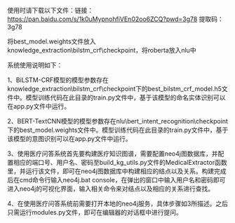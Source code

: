 使用时请下载以下文件：链接：https://pan.baidu.com/s/1k0uMypnohfiVEn02oo6ZCQ?pwd=3g78 提取码：3g78

将best_model.weights文件放入knowledge_extraction\bilstm_crf\checkpoint，将roberta放入nlu中

系统使用说明如下：

1、BiLSTM-CRF模型的模型参数存在knowledge_extraction\bilstm_crf\checkpoint下的best_bilstm_crf_model.h5文件中。模型训练代码在此目录的train.py文件中，基于该模型的命名实体识别可以在app.py文件中运行。

2、BERT-TextCNN模型的模型参数存在nlu\bert_intent_recognition\checkpoint下的best_model.weights文件中。模型训练代码在此目录的train.py文件中，基于该模型的意图识别可以在app.py文件中运行。

3、使用医疗问答系统首先要构建医疗知识图谱，需要配置neo4j图数据库，并配置相应的端口号、用户名、密码至build_kg_utils.py文件的MedicalExtractor函数里，并运行该文件，即可在neo4j图数据库中构建相应的结点以及关系。构建完成后在cmd命令行输入neo4j.bat console，在弹出的窗口中输入用户名和密码即可进入neo4j的可视化界面，输入相关命令来对结点以及相应的关系进行查找。

4、在使用医疗问答系统前需要打开本地的neo4j服务，具体步骤如3所描述。之后只需运行modules.py文件，即可在编辑器的对话框中进行提问。
